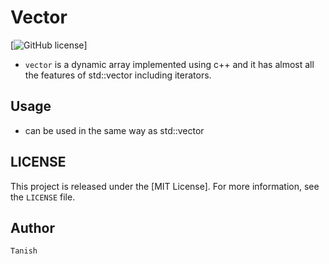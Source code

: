 # Vector

[![GitHub license](https://img.shields.io/github/license/mashape/apistatus.svg?style=flat-square)]

* `vector` is a dynamic array implemented using c++ and it has almost all the features of std::vector including iterators.

## Usage

* can be used in the same way as std::vector

## LICENSE

This project is released under the [MIT License]. For more information, see the `LICENSE` file.

## Author

`Tanish`
